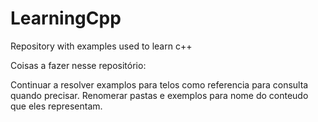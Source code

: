 # LearningCpp
Repository with examples used to learn c++

Coisas a fazer nesse repositório:

Continuar a resolver examplos para telos como referencia para consulta quando precisar.
Renomerar pastas e exemplos para nome do conteudo que eles representam.
